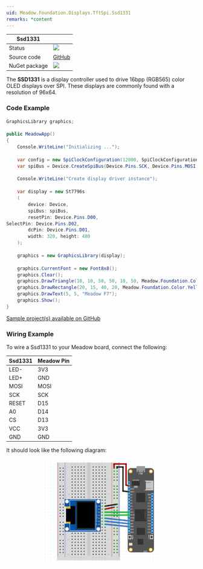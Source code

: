 ```yaml
---
uid: Meadow.Foundation.Displays.TftSpi.Ssd1331
remarks: *content
---
```


| Ssd1331 | |
|--------|--------|
| Status | <img src="https://img.shields.io/badge/Working-brightgreen" style="width: auto; height: -webkit-fill-available;" /> |
| Source code | [GitHub](https://github.com/WildernessLabs/Meadow.Foundation/tree/master/Source/Meadow.Foundation.Peripherals/Displays.TftSpi.Ssd1331) |
| NuGet package | <a href="https://www.nuget.org/packages/Meadow.Foundation.Displays.TftSpi/" target="_blank"><img src="https://img.shields.io/nuget/v/Meadow.Foundation.Displays.TftSpi.svg?label=Meadow.Foundation.Displays.TftSpi" /></a> |

The **SSD1331** is a display controller used to drive 16bpp (RGB565) color OLED displays over SPI. These displays are commonly found with a resolution of 96x64.

### Code Example

```csharp
GraphicsLibrary graphics;

public MeadowApp()
{
    Console.WriteLine("Initializing ...");

    var config = new SpiClockConfiguration(12000, SpiClockConfiguration.Mode.Mode0);
    var spiBus = Device.CreateSpiBus(Device.Pins.SCK, Device.Pins.MOSI, Device.Pins.MISO, config);

    Console.WriteLine("Create display driver instance");

    var display = new St7796s
    (
        device: Device, 
        spiBus: spiBus,
        resetPin: Device.Pins.D00,
SelectPin: Device.Pins.D02,
        dcPin: Device.Pins.D01,
        width: 320, height: 480
    );

    graphics = new GraphicsLibrary(display);

    graphics.CurrentFont = new Font8x8();
    graphics.Clear();
    graphics.DrawTriangle(10, 10, 50, 50, 10, 50, Meadow.Foundation.Color.Red);
    graphics.DrawRectangle(20, 15, 40, 20, Meadow.Foundation.Color.Yellow, false);            
    graphics.DrawText(5, 5, "Meadow F7");
    graphics.Show();
}

```

[Sample project(s) available on GitHub](https://github.com/WildernessLabs/Meadow.Foundation/tree/master/Source/Meadow.Foundation.Peripherals/Displays.TftSpi.Ssd1331/Samples/Displays.TftSpi.Ssd1331_Sample)

### Wiring Example

 To wire a Ssd1331 to your Meadow board, connect the following:

| Ssd1331 | Meadow Pin |
|---------|------------|
| LED-    | 3V3        |
| LED+    | GND        |
| MOSI    | MOSI       |
| SCK     | SCK        |
| RESET   | D15        |
| A0      | D14        |
| CS      | D13        |
| VCC     | 3V3        |
| GND     | GND        |

It should look like the following diagram:

<img src="../../API_Assets/Meadow.Foundation.Displays.Tft.Ssd1331/Ssd1331_Fritzing.png" 
    style="width: 60%; display: block; margin-left: auto; margin-right: auto;" />




